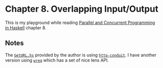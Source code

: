 # Chapter 8. Overlapping Input/Output
This is my playground while reading [Parallel and Concurrent Programming in Haskell][1] chapter 8.

## Notes

The [`GetURL.hs`][2] provided by the author is using [`http-conduit`][3].
I have another version using [`wreq`][4] which has a set of nice lens API.



[1]: https://www.oreilly.com/library/view/parallel-and-concurrent/9781449335939/
[2]: https://github.com/simonmar/parconc-examples/blob/master/GetURL.hs
[3]: https://hackage.haskell.org/package/http-conduit-2.3.8/docs/Network-HTTP-Conduit.html
[4]: https://hackage.haskell.org/package/wreq
